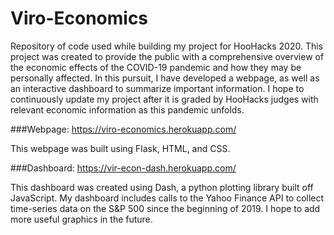 # Viro-Economics
Repository of code used while building my project for HooHacks 2020. This project was created to provide the public with a comprehensive overview of the economic effects of the COVID-19 pandemic and how they may be personally affected. In this pursuit, I have developed a webpage, as well as an interactive dashboard to summarize important information. I hope to continuously update my project after it is graded by HooHacks judges with relevant economic information as this pandemic unfolds. 

###Webpage:
https://viro-economics.herokuapp.com/

This webpage was built using Flask, HTML, and CSS.

###Dashboard:
https://vir-econ-dash.herokuapp.com/

This dashboard was created using Dash, a python plotting library built off JavaScript. My dashboard includes calls to the Yahoo Finance API to collect time-series data on the S&P 500 since the beginning of 2019. I hope to add more useful graphics in the future. 
